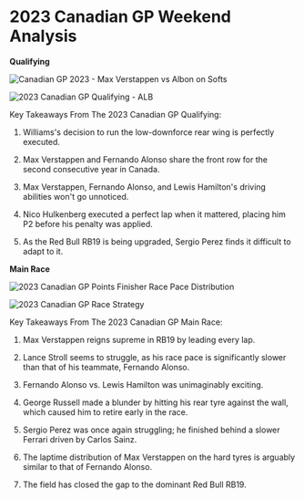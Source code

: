 # 2023 Canadian GP Weekend Analysis

**Qualifying**

![Canadian GP 2023 - Max Verstappen vs Albon on Softs](https://github.com/imranaqell/Formula-1-2023/assets/93969104/3dae31d2-28ab-4c24-b7fd-a454f4ac460a)

![2023 Canadian GP Qualifying - ALB](https://github.com/imranaqell/Formula-1-2023/assets/93969104/4cc215de-f17e-44f0-9607-cb6ea1a5fd88)

Key Takeaways From The 2023 Canadian GP Qualifying:

1. Williams's decision to run the low-downforce rear wing is perfectly executed.

2. Max Verstappen and Fernando Alonso share the front row for the second consecutive year in Canada.

3. Max Verstappen, Fernando Alonso, and Lewis Hamilton's driving abilities won't go unnoticed.

4. Nico Hulkenberg executed a perfect lap when it mattered, placing him P2 before his penalty was applied.

5. As the Red Bull RB19 is being upgraded, Sergio Perez finds it difficult to adapt to it.

**Main Race**

![2023 Canadian GP Points Finisher Race Pace Distribution](https://github.com/imranaqell/Formula-1-2023/assets/93969104/c10e4a6e-2a90-4330-a6d3-4a40cf401b32)

![2023 Canadian GP Race Strategy](https://github.com/imranaqell/Formula-1-2023/assets/93969104/d718b86b-c082-40f2-8f93-cf9ba2040ede)

Key Takeaways From The 2023 Canadian GP Main Race:

1. Max Verstappen reigns supreme in RB19 by leading every lap.

2. Lance Stroll seems to struggle, as his race pace is significantly slower than that of his teammate, Fernando Alonso.

3. Fernando Alonso vs. Lewis Hamilton was unimaginably exciting.

4. George Russell made a blunder by hitting his rear tyre against the wall, which caused him to retire early in the race.

5. Sergio Perez was once again struggling; he finished behind a slower Ferrari driven by Carlos Sainz.

6. The laptime distribution of Max Verstappen on the hard tyres is arguably similar to that of Fernando Alonso.

7. The field has closed the gap to the dominant Red Bull RB19.
